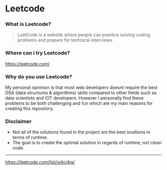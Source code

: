 # Leetcode

### What is Leetcode?
> LeetCode is a website where people can practice solving coding problems and prepare for technical interviews.
### Where can i try Leetcode?
https://leetcode.com/
### Why do you use Leetcode?
My personal opninion is that most web developers doesnt require the best DSA (data structures & algorithms) skills
compared to other fields such as data scientists and IOT developers.
However I personally find these problems to be both challenging and fun which are my main reasons for creating this repository.
### Disclaimer
- Not all of the solutions found in the project are the best soultions in terms of runtime.
- The goal is to create the optimal solution in regards of runtime, not clean code.

_____
https://leetcode.com/list/xi4ci4ig/
